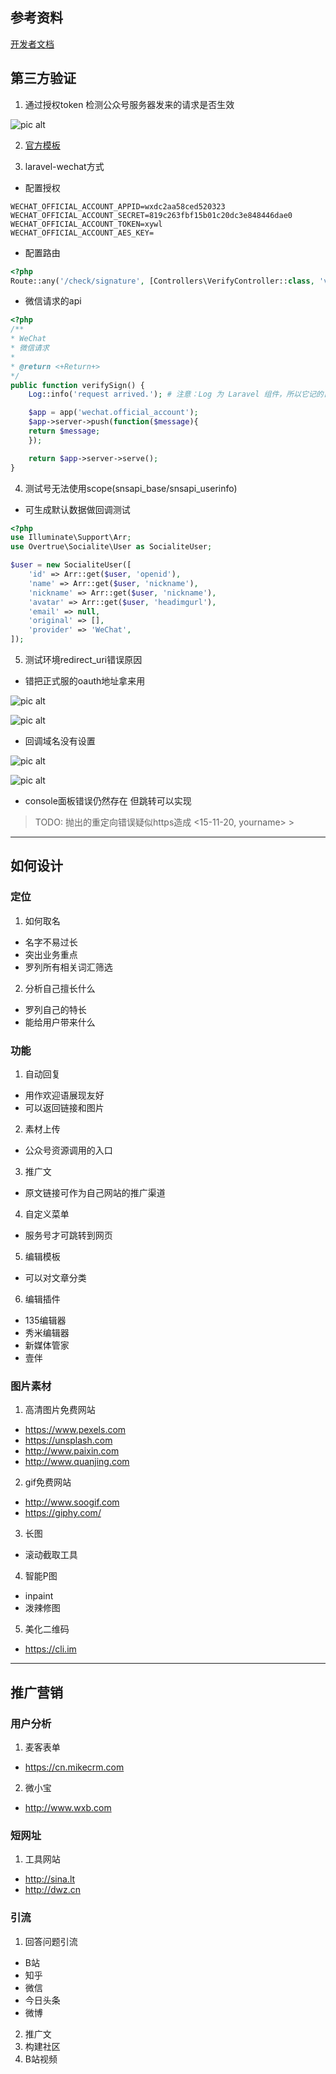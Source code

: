 ## 参考资料

[开发者文档](https://developers.weixin.qq.com/doc/offiaccount/Getting_Started/Overview.html)

## 第三方验证

1. 通过授权token 检测公众号服务器发来的请求是否生效

![pic alt](./公众号接入.png "opt title")

2. [官方模板](https://developers.weixin.qq.com/doc/offiaccount/Basic_Information/Access_Overview.html)

3. laravel-wechat方式

+ 配置授权

```env
WECHAT_OFFICIAL_ACCOUNT_APPID=wxdc2aa58ced520323
WECHAT_OFFICIAL_ACCOUNT_SECRET=819c263fbf15b01c20dc3e848446dae0
WECHAT_OFFICIAL_ACCOUNT_TOKEN=xywl
WECHAT_OFFICIAL_ACCOUNT_AES_KEY=
```

+ 配置路由
```php
<?php
Route::any('/check/signature', [Controllers\VerifyController::class, 'verifySign']);
```

+ 微信请求的api
```php
<?php
/**
* WeChat
* 微信请求
*
* @return <+Return+>
*/
public function verifySign() {
    Log::info('request arrived.'); # 注意：Log 为 Laravel 组件，所以它记的日志去 Laravel 日志看，而不是 EasyWeChat 日志

    $app = app('wechat.official_account');
    $app->server->push(function($message){
    return $message;
    });

    return $app->server->serve();
}
```

4. 测试号无法使用scope(snsapi_base/snsapi_userinfo)
+ 可生成默认数据做回调测试
```php
<?php
use Illuminate\Support\Arr;
use Overtrue\Socialite\User as SocialiteUser;

$user = new SocialiteUser([
    'id' => Arr::get($user, 'openid'),
    'name' => Arr::get($user, 'nickname'),
    'nickname' => Arr::get($user, 'nickname'),
    'avatar' => Arr::get($user, 'headimgurl'),
    'email' => null,
    'original' => [],
    'provider' => 'WeChat',
]);
```

5. 测试环境redirect_uri错误原因
+ 错把正式服的oauth地址拿来用

![pic alt](./redirect_uri错误1.png "opt title")

![pic alt](./redirect_uri错误2.png "opt title")

+ 回调域名没有设置

![pic alt](./redirect_uri_test.png "opt title")

![pic alt](./redirect_uri_prod.png "opt title")

+ console面板错误仍然存在 但跳转可以实现
> TODO: 抛出的重定向错误疑似https造成 <15-11-20, yourname> >


---
## 如何设计

### 定位

1. 如何取名
+ 名字不易过长
+ 突出业务重点
+ 罗列所有相关词汇筛选

2. 分析自己擅长什么
+ 罗列自己的特长
+ 能给用户带来什么


### 功能

1. 自动回复
+ 用作欢迎语展现友好
+ 可以返回链接和图片

2. 素材上传
+ 公众号资源调用的入口

3. 推广文
+ 原文链接可作为自己网站的推广渠道

4. 自定义菜单
+ 服务号才可跳转到网页

5. 编辑模板
+ 可以对文章分类

6. 编辑插件
+ 135编辑器
+ 秀米编辑器
+ 新媒体管家
+ 壹伴

### 图片素材
1. 高清图片免费网站
+ https://www.pexels.com
+ https://unsplash.com
+ http://www.paixin.com
+ http://www.quanjing.com

2. gif免费网站
+ http://www.soogif.com
+ https://giphy.com/

3. 长图
+ 滚动截取工具

4. 智能P图
+ inpaint
+ 泼辣修图

5. 美化二维码
+ https://cli.im

---
## 推广营销

### 用户分析
1. 麦客表单
+ https://cn.mikecrm.com

2. 微小宝
+ http://www.wxb.com

### 短网址
1. 工具网站
+ http://sina.lt
+ http://dwz.cn

### 引流
1. 回答问题引流
+ B站
+ 知乎
+ 微信
+ 今日头条
+ 微博

2. 推广文
3. 构建社区
4. B站视频
